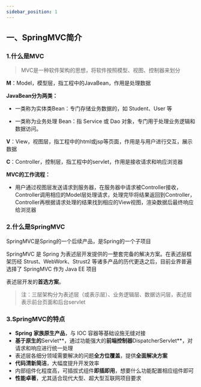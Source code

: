 ```yaml
---
sidebar_position: 1
---
```


## 一、SpringMVC简介

### 1.什么是MVC

> MVC是一种软件架构的思想，将软件按照模型、视图、控制器来划分

**M**：Model，模型层，指工程中的JavaBean，作用是处理数据

**JavaBean分为两类：**

- 一类称为实体类Bean：专门存储业务数据的，如 Student、User 等

- 一类称为业务处理 Bean：指 Service 或 Dao 对象，专门用于处理业务逻辑和数据访问。

**V**：View，视图层，指工程中的html或jsp等页面，作用是与用户进行交互，展示数据

**C**：Controller，控制层，指工程中的servlet，作用是接收请求和响应浏览器

**MVC的工作流程：** 

- 用户通过视图层发送请求到服务器，在服务器中请求被Controller接收，Controller调用相应的Model层处理请求，处理完毕将结果返回到Controller，Controller再根据请求处理的结果找到相应的View视图，渲染数据后最终响应给浏览器

### 2.什么是SpringMVC

SpringMVC是Spring的一个后续产品，是Spring的一个子项目

SpringMVC 是 Spring 为表述层开发提供的一整套完备的解决方案。在表述层框架历经 Strust、WebWork、Strust2 等诸多产品的历代更迭之后，目前业界普遍选择了 SpringMVC 作为 Java EE 项目

表述层开发的**首选方案**。

> 注：三层架构分为表述层（或表示层）、业务逻辑层、数据访问层，表述层表示前台页面和后台servlet

### 3.SpringMVC的特点

- **Spring** **家族原生产品**，与 IOC 容器等基础设施无缝对接
- **基于原生的**Servlet**，通过功能强大的**前端控制器**DispatcherServlet**，对请求和响应进行统一处理
- 表述层各细分领域需要解决的问题**全方位覆盖**，提供**全面解决方案**
- **代码清新简洁**，大幅度提升开发效率
- 内部组件化程度高，可插拔式组件**即插即用**，想要什么功能配置相应组件即可
- **性能卓著**，尤其适合现代大型、超大型互联网项目要求
